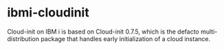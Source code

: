 # ibmi-cloudinit
Cloud-init on IBM i is based on Cloud-init 0.7.5, which is the defacto multi-distribution package that handles early initialization of a cloud instance.
